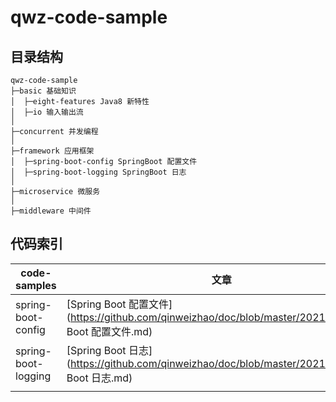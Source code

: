 # qwz-code-sample

## 目录结构

```
qwz-code-sample
├─basic 基础知识
│  ├─eight-features Java8 新特性
│  ├─io 输入输出流
│
├─concurrent 并发编程
│
├─framework 应用框架
│  ├─spring-boot-config SpringBoot 配置文件
│  ├─spring-boot-logging SpringBoot 日志
│ 
├─microservice 微服务
│ 
├─middleware 中间件
```

## 代码索引

| code-samples | 文章 |
| ---- | ---- |
|  spring-boot-config    | [Spring Boot 配置文件](https://github.com/qinweizhao/doc/blob/master/2021/09/Spring Boot 配置文件.md) |
|  spring-boot-logging    | [Spring Boot 日志](https://github.com/qinweizhao/doc/blob/master/2021/09/Spring Boot 日志.md) |
|  |  |

